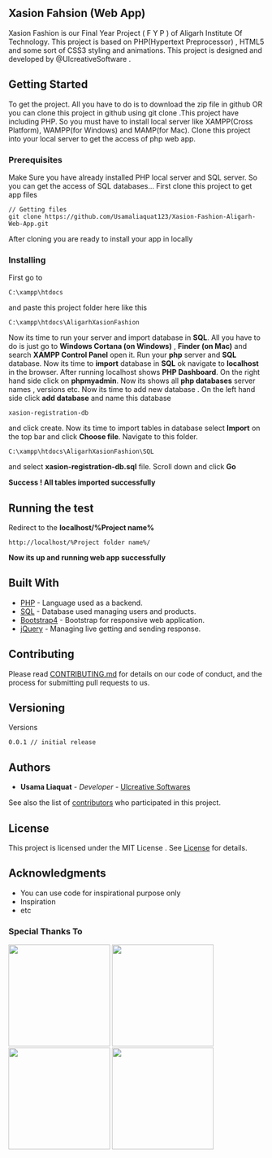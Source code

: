 
## Xasion Fahsion (Web App)
Xasion Fashion is our Final Year Project ( F Y P ) of Aligarh Institute Of Technology. This project is based on PHP(Hypertext Preprocessor) , HTML5 and some sort of CSS3 styling and animations. This project is designed and developed by @UlcreativeSoftware .  

## Getting Started
To get the project. All you have to do is to download the zip file in github OR you can clone this project in github using git clone .This project have including PHP. So you must have to install local server like XAMPP(Cross Platform), WAMPP(for Windows) and MAMP(for Mac). Clone this project into your local server to get the access of php web app.

### Prerequisites
Make Sure you have already installed PHP local server and SQL server. So you can get the access of SQL databases... First clone this project to get app files

```
// Getting files
git clone https://github.com/Usamaliaquat123/Xasion-Fashion-Aligarh-Web-App.git
```
After cloning you are ready to install your app in locally

### Installing
First go to 
```
C:\xampp\htdocs
```
and paste this project folder here like this
```
C:\xampp\htdocs\AligarhXasionFashion
```
Now its time to run your server and import database in <b>SQL</b>. All you have to do is just go to <b>Windows Cortana (on Windows)</b> , <b>Finder (on Mac)</b> and search <b>XAMPP Control Panel</b> open it. Run your <b>php</b> server and <b>SQL </b>database. Now its time to <b>import</b> database in <b>SQL</b> ok navigate to <b>localhost</b> in the browser. After running localhost shows <b>PHP Dashboard</b>. On the right hand side click on <b>phpmyadmin</b>. Now its shows all <b>php databases</b> server names , versions etc. Now its time to add new database . On the left hand side click <b>add database</b> and name this database 
```
xasion-registration-db
```
and click create. Now its time to import tables in database select <b>Import</b> on the top bar and click <b>Choose file</b>. Navigate to this folder.
```
C:\xampp\htdocs\AligarhXasionFashion\SQL
```
and select <b> xasion-registration-db.sql</b> file.
Scroll down and click <b>Go</b>

<b>Success ! All tables imported successfully</b>


## Running the test
Redirect to the <b>localhost/%Project name%</b>
```
http://localhost/%Project folder name%/
```
**Now its up and running web app successfully** 



## Built With

* [PHP](http://php.net/) - Language used as a backend.
* [SQL](https://www.mysql.com/) - Database used managing users and products.
* [Bootstrap4](https://getbootstrap.com/) - Bootstrap for responsive web application.
* [jQuery](https://jquery.com/) - Managing live getting and sending response.
## Contributing

Please read [CONTRIBUTING.md](https://github.com/Usamaliaquat123/Xasion-Fashion-Aligarh-Web-App/blob/master/CONTRIBUTING.md) for details on our code of conduct, and the process for submitting pull requests to us.

## Versioning
Versions
```
0.0.1 // initial release
```

## Authors

* **Usama Liaquat** - *Developer* - [Ulcreative Softwares](https://ulcreativeweb.wordpress.com/)

See also the list of [contributors](https://github.com/Usamaliaquat123/Xasion-Fashion-Aligarh-Web-App/graphs/contributors) who participated in this project.

## License

This project is licensed under the MIT License . See [License](https://github.com/Usamaliaquat123/Xasion-Fashion-Aligarh-Web-App/blob/master/LICENSE) for details.

## Acknowledgments

* You can use code for inspirational purpose only
* Inspiration
* etc


### Special Thanks To

<div style="display:inline;">

<img src="https://vignette.wikia.nocookie.net/howtoprogram/images/9/93/JQuery.png/revision/latest?cb=20130423012006" width="200">
<img src="http://php.net/manual/en/images/c0d23d2d6769e53e24a1b3136c064577-php_logo.png" width="200">

<img src="http://divinitycomputing.com/wp-content/uploads/2015/12/mysql-logo.png" width="200">

<img src="http://evolve-enterprise.com/wp-content/uploads/2017/01/bootstrap-logo.png" width="200">
</div>
